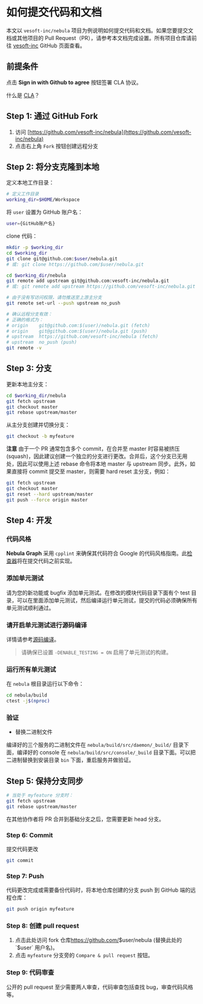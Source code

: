 # 如何提交代码和文档

本文以 `vesoft-inc/nebula` 项目为例说明如何提交代码和文档。如果您要提交文档或其他项目的 Pull Request（PR），请参考本文档完成设置。所有项目仓库请前往 [vesoft-inc](https://github.com/vesoft-inc "点击前往 GitHub 网站") GitHub 页面查看。

## 前提条件

点击 **Sign in with Github to agree** 按钮签署 CLA 协议。

什么是 [CLA](https://www.apache.org/licenses/contributor-agreements.html)？

## Step 1: 通过 GitHub Fork

1. 访问 [https://github.com/vesoft-inc/nebula](https://github.com/vesoft-inc/nebula)
2. 点击右上角 `Fork` 按钮创建远程分支

## Step 2: 将分支克隆到本地

定义本地工作目录：

```bash
# 定义工作目录
working_dir=$HOME/Workspace
```

将 `user` 设置为 GitHub 账户名：

```bash
user={GitHub账户名}
```

clone 代码：

```bash
mkdir -p $working_dir
cd $working_dir
git clone git@github.com:$user/nebula.git
# 或: git clone https://github.com/$user/nebula.git

cd $working_dir/nebula
git remote add upstream git@github.com:vesoft-inc/nebula.git
# 或: git remote add upstream https://github.com/vesoft-inc/nebula.git

# 由于没有写访问权限，请勿推送至上游主分支
git remote set-url --push upstream no_push

# 确认远程分支有效：
# 正确的格式为：
# origin    git@github.com:$(user)/nebula.git (fetch)
# origin    git@github.com:$(user)/nebula.git (push)
# upstream  https://github.com/vesoft-inc/nebula (fetch)
# upstream  no_push (push)
git remote -v
```

## Step 3: 分支

更新本地主分支：

```bash
cd $working_dir/nebula
git fetch upstream
git checkout master
git rebase upstream/master
```

从主分支创建并切换分支：

```bash
git checkout -b myfeature
```

**注意**
由于一个 PR 通常包含多个 commit，在合并至 master 时容易被挤压 (squash)，因此建议创建一个独立的分支进行更改。合并后，这个分支已无用处，因此可以使用上述 rebase 命令将本地 master 与 upstream 同步。此外，如果直接将 commit 提交至 master，则需要 hard reset 主分支，例如：

```bash
git fetch upstream
git checkout master
git reset --hard upstream/master
git push --force origin master
```

## Step 4: 开发

### 代码风格

**Nebula Graph** 采用 `cpplint` 来确保其代码符合 Google 的代码风格指南。此[检查器](https://github.com/vesoft-inc/nebula/blob/master/.linters/cpp/cpplint.py)将在提交代码之前实现。

### 添加单元测试

请为您的新功能或 bugfix 添加单元测试。在修改的模块代码目录下面有个 test 目录，可以在里面添加单元测试，然后编译运行单元测试，提交的代码必须确保所有单元测试顺利通过。

### 请开启单元测试进行源码编译

详情请参考[源码编译](../3.build-develop-and-administration/1.build/1.build-source-code.md)。

> 请确保已设置 `-DENABLE_TESTING = ON` 启用了单元测试的构建。

### 运行所有单元测试

在 `nebula` 根目录运行以下命令：

```bash
cd nebula/build
ctest -j$(nproc)
```

### 验证

- 替换二进制文件

编译好的三个服务的二进制文件在 `nebula/build/src/daemon/_build/` 目录下面，编译好的 console 在 `nebula/build/src/console/_build` 目录下面。可以把二进制替换到安装目录 `bin` 下面，重启服务并做验证。

## Step 5: 保持分支同步

```bash
# 当处于 myfeature 分支时：
git fetch upstream
git rebase upstream/master
```

在其他协作者将 PR 合并到基础分支之后，您需要更新 head 分支。

### Step 6: Commit

提交代码更改

```bash
git commit
```

### Step 7: Push

代码更改完成或需要备份代码时，将本地仓库创建的分支 push 到 GitHub 端的远程仓库：

```bash
git push origin myfeature
```

### Step 8: 创建 pull request

1. 点击此处访问 fork 仓库<https://github.com/>$user/nebula (替换此处的 `$user` 用户名)。
1. 点击 `myfeature` 分支旁的 `Compare & pull request` 按钮。

### Step 9: 代码审查

公开的 pull request 至少需要两人审查，代码审查包括查找 bug，审查代码风格等。
